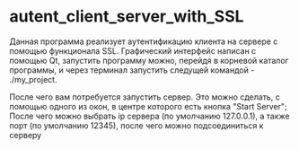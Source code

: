 # autent_client_server_with_SSL
Данная программа реализует аутентификацию клиента на сервере с помощью функционала SSL.
Графический интерфейс написан с помощью Qt,  запустить программу можно, перейдя в корневой каталог программы, и через терминал запустить следущей командой -  ./my_project.

После чего вам потребуется запустить сервер. Это можно сделать, с помощью одного из окон, в центре которого есть кнопка "Start Server";
После чего можно  выбрать ip сервера (по умолчанию 127.0.0.1), а также порт (по умолчанию 12345), после чего можно подсоединиться к серверу
